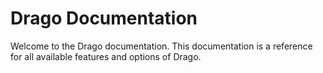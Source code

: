 # Drago Documentation

Welcome to the Drago documentation. This documentation is a reference for all available features and options of Drago.

